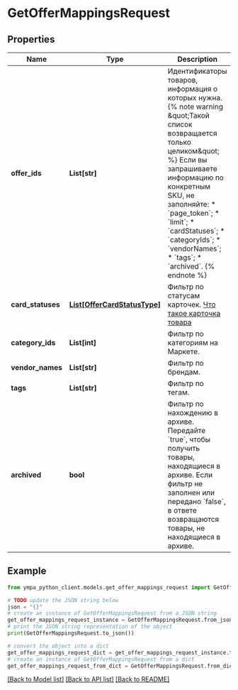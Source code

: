 # GetOfferMappingsRequest


## Properties

Name | Type | Description | Notes
------------ | ------------- | ------------- | -------------
**offer_ids** | **List[str]** | Идентификаторы товаров, информация о которых нужна.  {% note warning \&quot;Такой список возвращается только целиком\&quot; %}  Если вы запрашиваете информацию по конкретным SKU, не заполняйте: * &#x60;page_token&#x60;; * &#x60;limit&#x60;; * &#x60;cardStatuses&#x60;; * &#x60;categoryIds&#x60;; * &#x60;vendorNames&#x60;; * &#x60;tags&#x60;; * &#x60;archived&#x60;.  {% endnote %}     | [optional] 
**card_statuses** | [**List[OfferCardStatusType]**](OfferCardStatusType.md) | Фильтр по статусам карточек.  [Что такое карточка товара](https://yandex.ru/support/marketplace/assortment/content/index.html)  | [optional] 
**category_ids** | **List[int]** | Фильтр по категориям на Маркете. | [optional] 
**vendor_names** | **List[str]** | Фильтр по брендам. | [optional] 
**tags** | **List[str]** | Фильтр по тегам. | [optional] 
**archived** | **bool** | Фильтр по нахождению в архиве.  Передайте &#x60;true&#x60;, чтобы получить товары, находящиеся в архиве. Если фильтр не заполнен или передано &#x60;false&#x60;, в ответе возвращаются товары, не находящиеся в архиве.  | [optional] 

## Example

```python
from ympa_python_client.models.get_offer_mappings_request import GetOfferMappingsRequest

# TODO update the JSON string below
json = "{}"
# create an instance of GetOfferMappingsRequest from a JSON string
get_offer_mappings_request_instance = GetOfferMappingsRequest.from_json(json)
# print the JSON string representation of the object
print(GetOfferMappingsRequest.to_json())

# convert the object into a dict
get_offer_mappings_request_dict = get_offer_mappings_request_instance.to_dict()
# create an instance of GetOfferMappingsRequest from a dict
get_offer_mappings_request_from_dict = GetOfferMappingsRequest.from_dict(get_offer_mappings_request_dict)
```
[[Back to Model list]](../README.md#documentation-for-models) [[Back to API list]](../README.md#documentation-for-api-endpoints) [[Back to README]](../README.md)


